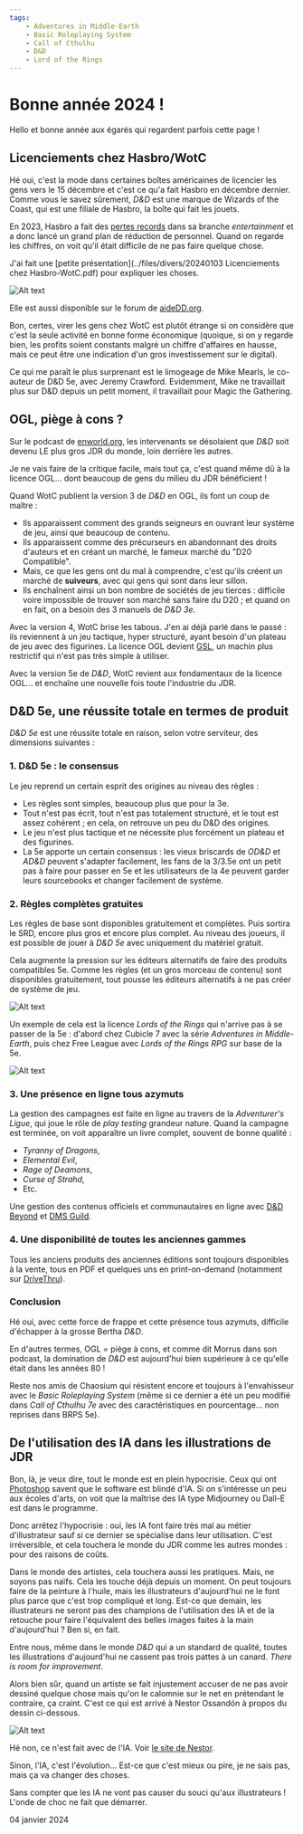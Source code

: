 ```yaml
---
tags:
    - Adventures in Middle-Earth
    - Basic Roleplaying System
    - Call of Cthulhu
    - D&D
    - Lord of the Rings
---
```


# Bonne année 2024 !

Hello et bonne année aux égarés qui regardent parfois cette page !

## Licenciements chez Hasbro/WotC

Hé oui, c'est la mode dans certaines boîtes américaines de licencier les gens vers le 15 décembre et c'est ce qu'a fait Hasbro en décembre dernier. Comme vous le savez sûrement, *D&D* est une marque de Wizards of the Coast, qui est une filiale de Hasbro, la boîte qui fait les jouets.

En 2023, Hasbro a fait des [pertes records](https://investor.hasbro.com/news-releases/news-release-details/hasbro-reports-third-quarter-2023-financial-results) dans sa branche *entertainment* et a donc lancé un grand plan de réduction de personnel. Quand on regarde les chiffres, on voit qu'il était difficile de ne pas faire quelque chose.

J'ai fait une [petite présentation](../files/divers/20240103 Licenciements chez Hasbro-WotC.pdf) pour expliquer les choses.

![Alt text](../images/202312wotc.png)

Elle est aussi disponible sur le forum de [aideDD.org](https://forum.aidedd.org/viewtopic.php?p=310901#p310901).

Bon, certes, virer les gens chez WotC est plutôt étrange si on considère que c'est la seule activité en bonne forme économique (quoique, si on y regarde bien, les profits soient constants malgré un chiffre d'affaires en hausse, mais ce peut être une indication d'un gros investissement sur le digital).

Ce qui me paraît le plus surprenant est le limogeage de Mike Mearls, le co-auteur de D&D 5e, avec Jeremy Crawford. Evidemment, Mike ne travaillait plus sur D&D depuis un petit moment, il travaillait pour Magic the Gathering.

## OGL, piège à cons ?

Sur le podcast de [enworld.org](https://www.enworld.org/threads/podcast-279-hasbro-layoffs-and-d-ds-future.701655/), les intervenants se désolaient que *D&D* soit devenu LE plus gros JDR du monde, loin derrière les autres.

Je ne vais faire de la critique facile, mais tout ça, c'est quand même dû à la licence OGL... dont beaucoup de gens du milieu du JDR bénéficient !

Quand WotC publient la version 3 de *D&D* en OGL, ils font un coup de maître :

* Ils apparaissent comment des grands seigneurs en ouvrant leur système de jeu, ainsi que beaucoup de contenu.
* Ils apparaissent comme des précurseurs en abandonnant des droits d'auteurs et en créant un marché, le fameux marché du "D20 Compatible".
* Mais, ce que les gens ont du mal à comprendre, c'est qu'ils créent un marché de **suiveurs**, avec qui gens qui sont dans leur sillon.
* Ils enchaînent ainsi un bon nombre de sociétés de jeu tierces : difficile voire impossible de trouver son marché sans faire du D20 ; et quand on en fait, on a besoin des 3 manuels de *D&D 3e*.

Avec la version 4, WotC brise les tabous. J'en ai déjà parlé dans le passé : ils reviennent à un jeu tactique, hyper structuré, ayant besoin d'un plateau de jeu avec des figurines. La licence OGL devient [GSL](https://en.wikipedia.org/wiki/Game_System_License), un machin plus restrictif qui n'est pas très simple à utiliser.

Avec la version 5e de *D&D*, WotC revient aux fondamentaux de la licence OGL... et enchaîne une nouvelle fois toute l'industrie du JDR.

## D&D 5e, une réussite totale en termes de produit

*D&D 5e* est une réussite totale en raison, selon votre serviteur, des dimensions suivantes :

### 1. D&D 5e : le consensus

Le jeu reprend un certain esprit des origines au niveau des règles :

* Les règles sont simples, beaucoup plus que pour la 3e.
* Tout n'est pas écrit, tout n'est pas totalement structuré, et le tout est assez cohérent ; en cela, on retrouve un peu du D&D des origines.
* Le jeu n'est plus tactique et ne nécessite plus forcément un plateau et des figurines.
* La 5e apporte un certain consensus : les vieux briscards de *OD&D* et *AD&D* peuvent s'adapter facilement, les fans de la 3/3.5e ont un petit pas à faire pour passer en 5e et les utilisateurs de la 4e peuvent garder leurs sourcebooks et changer facilement de système.

### 2. Règles complètes gratuites

Les règles de base sont disponibles gratuitement et complètes. Puis sortira le SRD, encore plus gros et encore plus complet. Au niveau des joueurs, il est possible de jouer à *D&D 5e* avec uniquement du matériel gratuit.

Cela augmente la pression sur les éditeurs alternatifs de faire des produits compatibles 5e. Comme les règles (et un gros morceau de contenu) sont disponibles gratuitement, tout pousse les éditeurs alternatifs à ne pas créer de système de jeu.

![Alt text](../images/202401-AdventuresInMiddleEarth.jpg)

Un exemple de cela est la licence *Lords of the Rings* qui n'arrive pas à se passer de la 5e : d'abord chez Cubicle 7 avec la série *Adventures in Middle-Earth*, puis chez Free League avec *Lords of the Rings RPG* sur base de la 5e.

![Alt text](../images/The-Lord-Of-The-Rings-Roleplaying-5E-Free-League-Publishing-791x1024-3106150614.jpg)

### 3. Une présence en ligne tous azymuts

La gestion des campagnes est faite en ligne au travers de la *Adventurer's Ligue*, qui joue le rôle de *play testing* grandeur nature. Quand la campagne est terminée, on voit apparaître un livre complet, souvent de bonne qualité :

* *Tyranny of Dragons*,
* *Elemental Evil*,
* *Rage of Deamons*,
* *Curse of Strahd*,
* Etc.

Une gestion des contenus officiels et communautaires en ligne avec [D&D Beyond](https://www.dndbeyond.com) et [DMS Guild](https://www.dmsguild.com).

### 4. Une disponibilité de toutes les anciennes gammes

Tous les anciens produits des anciennes éditions sont toujours disponibles à la vente, tous en PDF et quelques uns en print-on-demand (notamment sur [DriveThru](https://www.drivethrurpg.com/index.php?src=sistersite)).

### Conclusion

Hé oui, avec cette force de frappe et cette présence tous azymuts, difficile d'échapper à la grosse Bertha *D&D*.

En d'autres termes, OGL = piège à cons, et comme dit Morrus dans son podcast, la domination de *D&D* est aujourd'hui bien supérieure à ce qu'elle était dans les années 80 !

Reste nos amis de Chaosium qui résistent encore et toujours à l'envahisseur avec le *Basic Roleplaying System* (même si ce dernier a été un peu modifié dans *Call of Cthulhu 7e* avec des caractéristiques en pourcentage... non reprises dans BRPS 5e).

## De l'utilisation des IA dans les illustrations de JDR

Bon, là, je veux dire, tout le monde est en plein hypocrisie. Ceux qui ont [Photoshop](https://www.adobe.com/products/photoshop.html) savent que le software est blindé d'IA. Si on s'intéresse un peu aux écoles d'arts, on voit que la maîtrise des IA type Midjourney ou Dall-E est dans le programme.

Donc arrêtez l'hypocrisie : oui, les IA font faire très mal au métier d'illustrateur sauf si ce dernier se spécialise dans leur utilisation. C'est irréversible, et cela touchera le monde du JDR comme les autres mondes : pour des raisons de coûts.

Dans le monde des artistes, cela touchera aussi les pratiques. Mais, ne soyons pas naïfs. Cela les touche déjà depuis un moment. On peut toujours faire de la peinture à l'huile, mais les illustrateurs d'aujourd'hui ne le font plus parce que c'est trop compliqué et long. Est-ce que demain, les illustrateurs ne seront pas des champions de l'utilisation des IA et de la retouche pour faire l'équivalent des belles images faites à la main d'aujourd'hui ? Ben si, en fait.

Entre nous, même dans le monde *D&D* qui a un standard de qualité, toutes les illustrations d'aujourd'hui ne cassent pas trois pattes à un canard. *There is room for improvement*.

Alors bien sûr, quand un artiste se fait injustement accuser de ne pas avoir dessiné quelque chose mais qu'on le calomnie sur le net en prétendant le contraire, ça craint. C'est ce qui est arrivé à Nestor Ossandón à propos du dessin ci-dessous.

![Alt text](../images/dungeons-and-dragons-2024-players-handbook-fighter-full-page-splash.jpeg)

Hé non, ce n'est fait avec de l'IA. Voir [le site de Nestor](https://www.artstation.com/artwork/04qgD8).

Sinon, l'IA, c'est l'évolution... Est-ce que c'est mieux ou pire, je ne sais pas, mais ça va changer des choses.

Sans compter que les IA ne vont pas causer du souci qu'aux illustrateurs ! L'onde de choc ne fait que démarrer.

<div class="mydate">04 janvier 2024</div>


